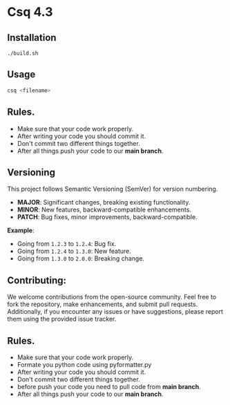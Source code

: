 # Csq 4.3

## Installation
```
./build.sh 
```


## Usage

```bash
csq <filename>
```

## Rules.

-   Make sure that your code work properly.
-   After writing your code you should commit it.
-   Don't commit two different things together.
-   After all things push your code to our **main branch**.

## Versioning

This project follows Semantic Versioning (SemVer) for version numbering.

- **MAJOR**: Significant changes, breaking existing functionality.
- **MINOR**: New features, backward-compatible enhancements.
- **PATCH**: Bug fixes, minor improvements, backward-compatible.

**Example**:
- Going from `1.2.3` to `1.2.4`: Bug fix.
- Going from `1.2.4` to `1.3.0`: New feature.
- Going from `1.3.0` to `2.0.0`: Breaking change.


## Contributing:
We welcome contributions from the open-source community. Feel free to fork the repository, make enhancements, and submit pull requests. Additionally, if you encounter any issues or have suggestions, please report them using the provided issue tracker.

## Rules.

-   Make sure that your code work properly.
-   Formate you python code using pyformatter.py 
-   After writing your code you should commit it.
-   Don't commit two different things together.
-   before push your code you need to pull code from **main branch**.
-   After all things push your code to our **main branch**.
